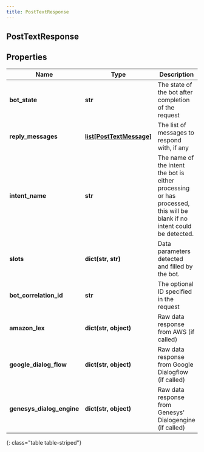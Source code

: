```yaml
---
title: PostTextResponse
---
```

## PostTextResponse

## Properties

|Name | Type | Description | Notes|
|------------ | ------------- | ------------- | -------------|
| **bot_state** | **str** | The state of the bot after completion of the request | |
| **reply_messages** | [**list[PostTextMessage]**](PostTextMessage.html) | The list of messages to respond with, if any | [optional] |
| **intent_name** | **str** | The name of the intent the bot is either processing or has processed, this will be blank if no intent could be detected. | [optional] |
| **slots** | **dict(str, str)** | Data parameters detected and filled by the bot. | [optional] |
| **bot_correlation_id** | **str** | The optional ID specified in the request | [optional] |
| **amazon_lex** | **dict(str, object)** | Raw data response from AWS (if called) | [optional] |
| **google_dialog_flow** | **dict(str, object)** | Raw data response from Google Dialogflow (if called) | [optional] |
| **genesys_dialog_engine** | **dict(str, object)** | Raw data response from Genesys&#39; Dialogengine (if called) | [optional] |
{: class="table table-striped"}


